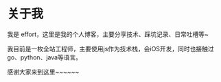 # 关于我

我是 effort，这里是我的个人博客，主要分享技术、踩坑记录、日常吐槽等~


我目前是一枚全站工程师，主要使用js作为技术栈，会iOS开发，同时也接触过go、python、java等语言。


感谢大家来到这里~~~~~~
